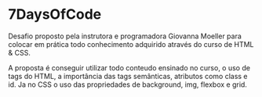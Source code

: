 # 7DaysOfCode

Desafio proposto pela instrutora e programadora Giovanna Moeller para colocar em prática todo conhecimento adquirido através do curso de HTML & CSS.

A proposta é conseguir utilizar todo conteudo ensinado no curso, o uso de tags do HTML, a importância das tags semânticas, atributos como class e id. Ja no CSS o uso das propriedades de background, img, flexbox e grid.

